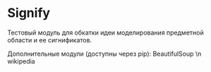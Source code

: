 # Signify

Тестовый модуль для обкатки идеи моделирования предметной области и ее сигнификатов.

Дополнительные модули (доступны через pip):
BeautifulSoup \n
wikipedia
